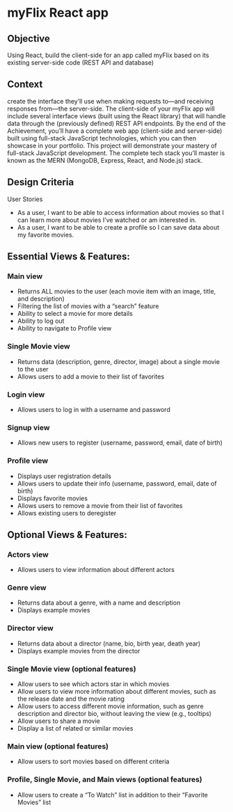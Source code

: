 # myFlix React app

## Objective
Using React, build the client-side for an app called myFlix based on its existing server-side code (REST API and database)

## Context
create the interface they’ll use when making requests to—and receiving responses from—the server-side. The client-side of your myFlix app will include several interface views (built using the React library) that will handle data through the (previously defined) REST API endpoints. By the end of the Achievement, you’ll have a complete web app (client-side and server-side) built using full-stack JavaScript technologies, which you can then showcase in your portfolio. This project will demonstrate your mastery of full-stack JavaScript development. The complete tech stack you’ll master is known as the MERN (MongoDB, Express, React, and Node.js) stack.

## Design Criteria
User Stories
* As a user, I want to be able to access information about movies so that I can learn more
about movies I’ve watched or am interested in.
* As a user, I want to be able to create a profile so I can save data about my favorite movies.

## Essential Views & Features:

### Main view
* Returns ALL movies to the user (each movie item with an image, title, and description)
* Filtering the list of movies with a “search” feature
* Ability to select a movie for more details
* Ability to log out
* Ability to navigate to Profile view

### Single Movie view
* Returns data (description, genre, director, image) about a single movie to the user
* Allows users to add a movie to their list of favorites

### Login view
* Allows users to log in with a username and password

### Signup view
* Allows new users to register (username, password, email, date of birth)
### Profile view
* Displays user registration details
* Allows users to update their info (username, password, email, date of birth)
* Displays favorite movies
* Allows users to remove a movie from their list of favorites
* Allows existing users to deregister

## Optional Views & Features:

### Actors view
* Allows users to view information about different actors
### Genre view
* Returns data about a genre, with a name and description
* Displays example movies
### Director view
* Returns data about a director (name, bio, birth year, death year)
* Displays example movies from the director
### Single Movie view (optional features)
* Allow users to see which actors star in which movies
* Allow users to view more information about different movies, such as the release date and the movie rating
* Allow users to access different movie information, such as genre description and director bio, without leaving the view (e.g., tooltips)
* Allow users to share a movie
* Display a list of related or similar movies
### Main view (optional features)
* Allow users to sort movies based on different criteria
### Profile, Single Movie, and Main views (optional features)
* Allow users to create a “To Watch” list in addition to their “Favorite Movies” list
